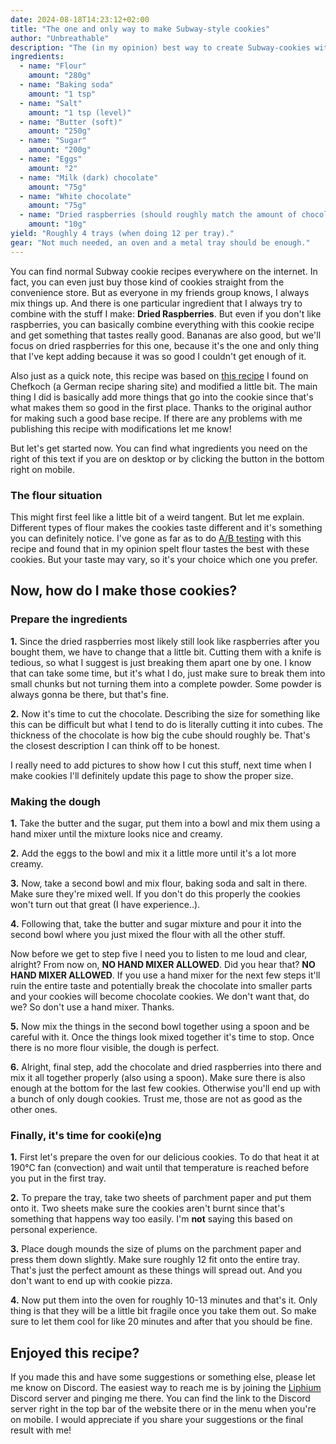 ```yaml
---
date: 2024-08-18T14:23:12+02:00
title: "The one and only way to make Subway-style cookies"
author: "Unbreathable"
description: "The (in my opinion) best way to create Subway-cookies with a little bit of help from some dried raspberries."
ingredients:
  - name: "Flour"
    amount: "280g"
  - name: "Baking soda"
    amount: "1 tsp"
  - name: "Salt"
    amount: "1 tsp (level)"
  - name: "Butter (soft)"
    amount: "250g"
  - name: "Sugar"
    amount: "200g"
  - name: "Eggs"
    amount: "2"
  - name: "Milk (dark) chocolate"
    amount: "75g"
  - name: "White chocolate"
    amount: "75g"
  - name: "Dried raspberries (should roughly match the amount of chocolate, they are much lighter than you think)"
    amount: "10g"
yield: "Roughly 4 trays (when doing 12 per tray)."
gear: "Not much needed, an oven and a metal tray should be enough."
---
```


You can find normal Subway cookie recipes everywhere on the internet. In fact, you can even just buy those kind of cookies straight from the convenience store. But as everyone in my friends group knows, I always mix things up. And there is one particular ingredient that I always try to combine with the stuff I make: **Dried Raspberries**. But even if you don't like raspberries, you can basically combine everything with this cookie recipe and get something that tastes really good. Bananas are also good, but we'll focus on dried raspberries for this one, because it's the one and only thing that I've kept adding because it was so good I couldn't get enough of it.

Also just as a quick note, this recipe was based on [this recipe](https://www.chefkoch.de/rezepte/2257651361176625/Subway-Cookies.html) I found on Chefkoch (a German recipe sharing site) and modified a little bit. The main thing I did is basically add more things that go into the cookie since that's what makes them so good in the first place. Thanks to the original author for making such a good base recipe. If there are any problems with me publishing this recipe with modifications let me know!

But let's get started now. You can find what ingredients you need on the right of this text if you are on desktop or by clicking the button in the bottom right on mobile.

### The flour situation

This might first feel like a little bit of a weird tangent. But let me explain. Different types of flour makes the cookies taste different and it's something you can definitely notice. I've gone as far as to do [A/B testing](https://en.wikipedia.org/wiki/A/B_testing) with this recipe and found that in my opinion spelt flour tastes the best with these cookies. But your taste may vary, so it's your choice which one you prefer.

## Now, how do I make those cookies?

### Prepare the ingredients

**1.** Since the dried raspberries most likely still look like raspberries after you bought them, we have to change that a little bit. Cutting them with a knife is tedious, so what I suggest is just breaking them apart one by one. I know that can take some time, but it's what I do, just make sure to break them into small chunks but not turning them into a complete powder. Some powder is always gonna be there, but that's fine.

**2.** Now it's time to cut the chocolate. Describing the size for something like this can be difficult but what I tend to do is literally cutting it into cubes. The thickness of the chocolate is how big the cube should roughly be. That's the closest description I can think off to be honest.

I really need to add pictures to show how I cut this stuff, next time when I make cookies I'll definitely update this page to show the proper size.

### Making the dough

**1.** Take the butter and the sugar, put them into a bowl and mix them using a hand mixer until the mixture looks nice and creamy.

**2.** Add the eggs to the bowl and mix it a little more until it's a lot more creamy.

**3.** Now, take a second bowl and mix flour, baking soda and salt in there. Make sure they're mixed well. If you don't do this properly the cookies won't turn out that great (I have experience..).

**4.** Following that, take the butter and sugar mixture and pour it into the second bowl where you just mixed the flour with all the other stuff.

Now before we get to step five I need you to listen to me loud and clear, alright? From now on, **NO HAND MIXER ALLOWED**. Did you hear that? **NO HAND MIXER ALLOWED**. If you use a hand mixer for the next few steps it'll ruin the entire taste and potentially break the chocolate into smaller parts and your cookies will become chocolate cookies. We don't want that, do we? So don't use a hand mixer. Thanks.

**5.** Now mix the things in the second bowl together using a spoon and be careful with it. Once the things look mixed together it's time to stop. Once there is no more flour visible, the dough is perfect.

**6.** Alright, final step, add the chocolate and dried raspberries into there and mix it all together properly (also using a spoon). Make sure there is also enough at the bottom for the last few cookies. Otherwise you'll end up with a bunch of only dough cookies. Trust me, those are not as good as the other ones.

### Finally, it's time for cooki(e)ng

**1.** First let's prepare the oven for our delicious cookies. To do that heat it at 190°C fan (convection) and wait until that temperature is reached before you put in the first tray.

**2.** To prepare the tray, take two sheets of parchment paper and put them onto it. Two sheets make sure the cookies aren't burnt since that's something that happens way too easily. I'm **not** saying this based on personal experience.

**3.** Place dough mounds the size of plums on the parchment paper and press them down slightly. Make sure roughly 12 fit onto the entire tray. That's just the perfect amount as these things will spread out. And you don't want to end up with cookie pizza.

**4.** Now put them into the oven for roughly 10-13 minutes and that's it. Only thing is that they will be a little bit fragile once you take them out. So make sure to let them cool for like 20 minutes and after that you should be fine.

## Enjoyed this recipe?

If you made this and have some suggestions or something else, please let me know on Discord. The easiest way to reach me is by joining the [Liphium](https://liphium.com) Discord server and pinging me there. You can find the link to the Discord server right in the top bar of the website there or in the menu when you're on mobile. I would appreciate if you share your suggestions or the final result with me!
